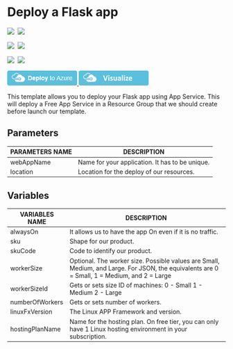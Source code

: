 # Deploy a Flask app

<IMG SRC="https://azurequickstartsservice.blob.core.windows.net/badges/101-webapp-with-flask/PublicLastTestDate.svg" />&nbsp;
<IMG SRC="https://azurequickstartsservice.blob.core.windows.net/badges/101-webapp-with-flask/PublicDeployment.svg" />&nbsp;

<IMG SRC="https://azurequickstartsservice.blob.core.windows.net/badges/101-webapp-with-flask/FairfaxLastTestDate.svg" />&nbsp;
<IMG SRC="https://azurequickstartsservice.blob.core.windows.net/badges/101-webapp-with-flask/FairfaxDeployment.svg" />&nbsp;

<IMG SRC="https://azurequickstartsservice.blob.core.windows.net/badges/101-webapp-with-flask/BestPracticeResult.svg" />&nbsp;
<IMG SRC="https://azurequickstartsservice.blob.core.windows.net/badges/101-webapp-with-flask/CredScanResult.svg" />&nbsp;

<a href="https://portal.azure.com/#create/Microsoft.Template/uri/https%3A%2F%2Fraw.githubusercontent.com%2FAzure4StudentQSTemplates%2Fazure-quickstart-templates%2Fmaster%2F101-webapp-with-flask%2Fazuredeploy.json" target="_blank">
    <img src="https://raw.githubusercontent.com/Azure/azure-quickstart-templates/master/1-CONTRIBUTION-GUIDE/images/deploytoazure.png"/>
</a>
<a href="http://armviz.io/#/?load=https%3A%2F%2Fraw.githubusercontent.com%2FAzure4StudentQSTemplates%2Fazure-quickstart-templates%2Fmaster%2F101-webapp-with-flask%2Fazuredeploy.json" target="_blank">
    <img src="https://raw.githubusercontent.com/Azure/azure-quickstart-templates/master/1-CONTRIBUTION-GUIDE/images/visualizebutton.png"/>
</a>

This template allows you to deploy your Flask app using App Service. This will deploy a Free App Service in a Resource Group that we should create before launch our template.

## Parameters

|**PARAMETERS NAME**   |**DESCRIPTION**   |
|---|---|
|webAppName   |Name for your application. It has to be unique.   |
|location   |Location for the deploy of our resources.   |

## Variables

|**VARIABLES NAME**   |**DESCRIPTION**   |
|---|---|
|alwaysOn   |It allows us to have the app On even if it is no traffic.   |
|sku   |Shape for our product.   |
|skuCode   |Code to identify our product.   |
|workerSize   |Optional. The worker size. Possible values are Small, Medium, and Large. For JSON, the equivalents are 0 = Small, 1 = Medium, and 2 = Large   |
|workerSizeId   |Gets or sets size ID of machines: 0 - Small 1 - Medium 2 - Large   |
|numberOfWorkers   |Gets or sets number of workers.   |
|linuxFxVersion   |The Linux APP Framework and version.   |
|hostingPlanName   |Name for the hosting plan. On free tier, you can only have 1 Linux hosting environment in your subscription.   |
